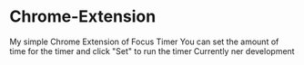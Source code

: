 # Chrome-Extension
My simple Chrome Extension of Focus Timer
You can set the amount of time for the timer and click "Set" to run the timer
Currently ner development
